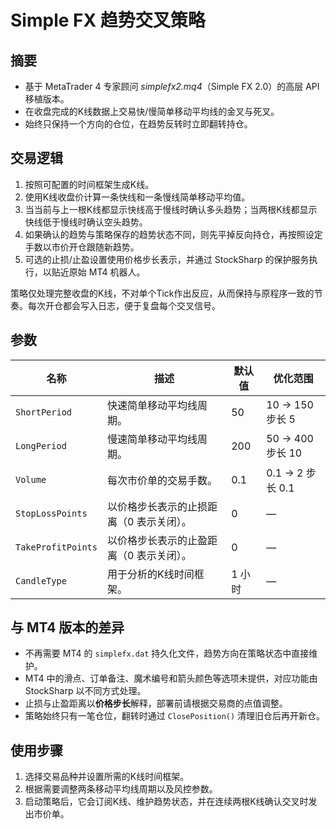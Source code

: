 # Simple FX 趋势交叉策略

## 摘要
- 基于 MetaTrader 4 专家顾问 *simplefx2.mq4*（Simple FX 2.0）的高层 API 移植版本。
- 在收盘完成的K线数据上交易快/慢简单移动平均线的金叉与死叉。
- 始终只保持一个方向的仓位，在趋势反转时立即翻转持仓。

## 交易逻辑
1. 按照可配置的时间框架生成K线。
2. 使用K线收盘价计算一条快线和一条慢线简单移动平均值。
3. 当当前与上一根K线都显示快线高于慢线时确认多头趋势；当两根K线都显示快线低于慢线时确认空头趋势。
4. 如果确认的趋势与策略保存的趋势状态不同，则先平掉反向持仓，再按照设定手数以市价开仓跟随新趋势。
5. 可选的止损/止盈设置使用价格步长表示，并通过 StockSharp 的保护服务执行，以贴近原始 MT4 机器人。

策略仅处理完整收盘的K线，不对单个Tick作出反应，从而保持与原程序一致的节奏。每次开仓都会写入日志，便于复盘每个交叉信号。

## 参数
| 名称 | 描述 | 默认值 | 优化范围 |
| --- | --- | --- | --- |
| `ShortPeriod` | 快速简单移动平均线周期。 | 50 | 10 → 150 步长 5 |
| `LongPeriod` | 慢速简单移动平均线周期。 | 200 | 50 → 400 步长 10 |
| `Volume` | 每次市价单的交易手数。 | 0.1 | 0.1 → 2 步长 0.1 |
| `StopLossPoints` | 以价格步长表示的止损距离（0 表示关闭）。 | 0 | — |
| `TakeProfitPoints` | 以价格步长表示的止盈距离（0 表示关闭）。 | 0 | — |
| `CandleType` | 用于分析的K线时间框架。 | 1 小时 | — |

## 与 MT4 版本的差异
- 不再需要 MT4 的 `simplefx.dat` 持久化文件，趋势方向在策略状态中直接维护。
- MT4 中的滑点、订单备注、魔术编号和箭头颜色等选项未提供，对应功能由 StockSharp 以不同方式处理。
- 止损与止盈距离以**价格步长**解释，部署前请根据交易商的点值调整。
- 策略始终只有一笔仓位，翻转时通过 `ClosePosition()` 清理旧仓后再开新仓。

## 使用步骤
1. 选择交易品种并设置所需的K线时间框架。
2. 根据需要调整两条移动平均线周期以及风控参数。
3. 启动策略后，它会订阅K线、维护趋势状态，并在连续两根K线确认交叉时发出市价单。
